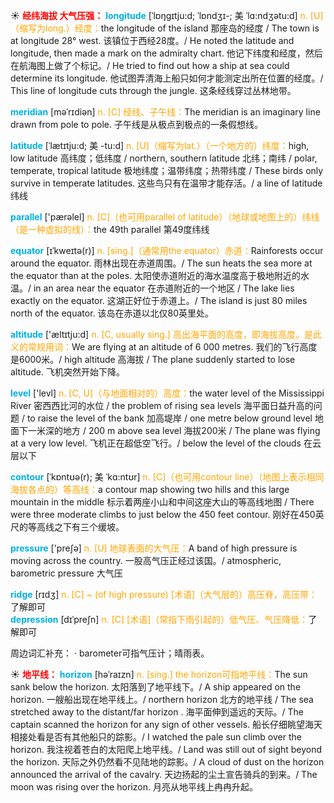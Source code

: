 ☀ <font color="red">**经纬海拔 大气压强：**</font>
<font color="sky blue">**longitude**</font> [ˈlɒŋgɪtju:d; ˈlɒndʒɪ-; 美 ˈlɑ:ndʒətu:d]
<font color="orange">n. [U]（缩写为long.）经度：</font>the longitude of the island 那座岛的经度 / The town is at longitude 28° west. 该镇位于西经28度。/ He noted the latitude and longitude, then made a mark on the admiralty chart. 他记下纬度和经度，然后在航海图上做了个标记。/ He tried to find out how a ship at sea could determine its longitude. 他试图弄清海上船只如何才能测定出所在位置的经度。/ This line of longitude cuts through the jungle. 这条经线穿过丛林地带。           

<font color="sky blue">**meridian**</font> [məˈrɪdiən]
<font color="orange">n. [C] 经线、子午线：</font>The meridian is an imaginary line drawn from pole to pole. 子午线是从极点到极点的一条假想线。
                      
<font color="sky blue">**latitude**</font> [ˈlætɪtju:d; 美 -tu:d]
<font color="orange">n. [U]（缩写为lat.）（一个地方的）纬度：</font>high, low latitude 高纬度；低纬度 / northern, southern latitude 北纬；南纬 / polar, temperate, tropical latitude 极地纬度；温带纬度；热带纬度 / These birds only survive in temperate latitudes. 这些鸟只有在温带才能存活。/ a line of latitude 纬线

<font color="sky blue">**parallel**</font> ['pærəlel] 
<font color="orange">n. [C]（也可用parallel of latitude）（地球或地图上的）纬线（是一种虚拟的线）：</font>the 49th parallel 第49度纬线
           
<font color="sky blue">**equator**</font> [ɪˈkweɪtə(r)]
<font color="orange">n. [sing.]（通常用the equator）赤道：</font>Rainforests occur around the equator. 雨林出现在赤道周围。/ The sun heats the sea more at the equator than at the poles. 太阳使赤道附近的海水温度高于极地附近的水温。/ in an area near the equator 在赤道附近的一个地区 / The lake lies exactly on the equator. 这湖正好位于赤道上。/ The island is just 80 miles north of the equator. 该岛在赤道以北仅80英里处。

<font color="sky blue">**altitude**</font> ['æltɪtju:d] 
<font color="orange">n. [C, usually sing.] 高出海平面的高度，即海拔高度。是此义的常规用词：</font>We are flying at an altitude of 6 000 metres. 我们的飞行高度是6000米。/ high altitude 高海拔 / The plane suddenly started to lose altitude. 飞机突然开始下降。

<font color="sky blue">**level**</font> ['levl] 
<font color="orange">n. [C, U]（与地面相对的）高度：</font>the water level of the Mississippi River 密西西比河的水位 / the problem of rising sea levels 海平面日益升高的问题 / to raise the level of the bank 加高堤岸 / one metre below ground level 地面下一米深的地方 / 200 m above sea level 海拔200米 / The plane was flying at a very low level. 飞机正在超低空飞行。/ below the level of the clouds 在云层以下
           
<font color="sky blue">**contour**</font> [ˈkɒntʊə(r); 美 ˈkɑ:ntʊr]
<font color="orange">n. [C]（也可用contour line）（地图上表示相同海拔各点的）等高线：</font>a contour map showing two hills and this large mountain in the middle 标示着两座小山和中间这座大山的等高线地图 / There were three moderate climbs to just below the 450 feet contour. 刚好在450英尺的等高线之下有三个缓坡。

<font color="sky blue">**pressure**</font> ['preʃə] 
<font color="orange">n. [U] 地球表面的大气压：</font>A band of high pressure is moving across the country. 一股高气压正经过该国。/ atmospheric, barometric pressure 大气压
            
<font color="sky blue">**ridge**</font> [rɪdʒ]
<font color="orange">n. [C] ~ (of high pressure) [术语]（大气层的）高压脊，高压带：</font>了解即可          
<font color="sky blue">**depression**</font> [dɪˈpreʃn]
<font color="orange">n. [C] [术语]（常指下雨引起的）低气压、气压降低：</font>了解即可

周边词汇补充：
· barometer可指气压计；晴雨表。

☀ <font color="red">**地平线：**</font>
<font color="sky blue">**horizon**</font> [həˈraɪzn]
<font color="orange">n. [sing.] the horizon可指地平线：</font>The sun sank below the horizon. 太阳落到了地平线下。/ A ship appeared on the horizon. 一艘船出现在地平线上。/ northern horizon 北方的地平线 / The sea stretched away to the distant/far horizon . 海平面伸到遥远的天际。/ The captain scanned the horizon for any sign of other vessels. 船长仔细眺望海天相接处看是否有其他船只的踪影。/ I watched the pale sun climb over the horizon. 我注视着苍白的太阳爬上地平线。/ Land was still out of sight beyond the horizon. 天际之外仍然看不见陆地的踪影。/ A cloud of dust on the horizon announced the arrival of the cavalry. 天边扬起的尘土宣告骑兵的到来。/ The moon was rising over the horizon. 月亮从地平线上冉冉升起。




